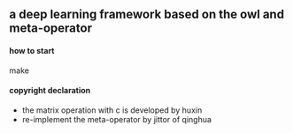 ## a deep learning framework based on the owl and meta-operator
#### how to start 
make 
#### copyright declaration
* the matrix operation with c is developed by huxin
* re-implement the meta-operator by jittor of qinghua
